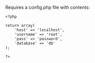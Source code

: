 Requires a config.php file with contents:

```
<?php

return array(
    'host' => 'localhost',
    'username' => 'root',
    'pass' => 'password',
    'database' => 'db'
);

?>
```
